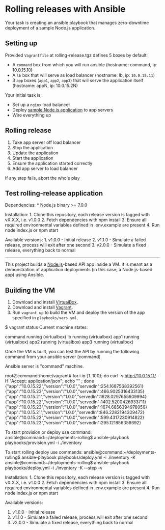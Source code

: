 # Rolling releases with Ansible

Your task is creating an ansible playbook that manages zero-downtime deployment of a sample Node.js application.

## Setting up
Provided `Vagrantfile` at rolling-release.tgz defines 5 boxes by default:
* A `command` box from which you will run ansible (hostname: command, ip: 10.0.15.10)
* A `lb` box that will serve as load balancer (hostname: lb, ip: `10.0.15.11`)
* 3 `app` boxes (`app1`, `app2`, `app3`) that will serve the application itself (hostname: appN, ip: 10.0.15.2N)

Your initial task is:
* Set up a `nginx` load balancer
* Deploy [sample Node.js application](https://bitbucket.org/ZaRDaK/devops-rolling-release) to app servers
* Wire everything up

## Rolling release
1. Take app server off load balancer
2. Stop the application
3. Update the application
4. Start the application
5. Ensure the application started correctly
6. Add app server to load balancer

If any step fails, abort the whole play

## Test rolling-release application

Dependencies: * Node.js binary >= 7.0.0

Installation: 1. Clone this repository, each release version is tagged with vX.X.X, i.e. v1.0.0 2. Fetch dependencies with npm install 3. Ensure all required environmental variables defined in .env.example are present 4. Run node index.js or npm start

Available versions: 1. v1.0.0 - Initial release 2. v1.1.0 - Simulate a failed release, process will exit after one second 3. v2.0.0 - Simulate a fixed release, everything back to normal


_______________________________



This project builds a [Node.js](https://nodejs.org/)-based API app inside a VM. It is meant as a demonstration of application deployments (in this case, a Node.js-based app) using Ansible.

## Building the VM

  1. Download and install [VirtualBox](https://www.virtualbox.org/wiki/Downloads).
  2. Download and install [Vagrant](http://www.vagrantup.com/downloads.html).
  3. Run `vagrant up` to build the VM and deploy the version of the app specified in `playbooks/vars.yml`.
  

$ vagrant status
Current machine states:

command                   running (virtualbox)
lb                        running (virtualbox)
app1                      running (virtualbox)
app2                      running (virtualbox)
app3                      running (virtualbox)


Once the VM is built, you can test the API by running the following command from your ansible server (command)

Ansible server is "command" machine.

root@command:/home/vagrant# for i in {1..100}; do curl -s  http://10.0.15.11/ -H "Accept: application/json"; echo "" ; done
{"app":"10.0.15.22","version":"1.0.0","servedIn":254.1687568392561}
{"app":"10.0.15.23","version":"1.0.0","servedIn":466.9025316433135}
{"app":"10.0.15.21","version":"1.0.0","servedIn":1928.0297655909994}
{"app":"10.0.15.22","version":"1.0.0","servedIn":1402.5200426933711}
{"app":"10.0.15.23","version":"1.0.0","servedIn":1674.6856394978056}
{"app":"10.0.15.21","version":"1.0.0","servedIn":846.2282194309472}
{"app":"10.0.15.22","version":"1.0.0","servedIn":599.4317230914822}
{"app":"10.0.15.23","version":"1.0.0","servedIn":295.121856359692}



To start provision or deploy use command:
ansible@command:~/deployments-rolling$ ansible-playbook  playbooks/provision.yml -i ./inventory

To start rolling deploy use commands:
ansible@command:~/deployments-rolling$ ansible-playbook  playbooks/deploy.yml -i ./inventory  -K 
ansible@command:~/deployments-rolling$ ansible-playbook  playbooks/deploy.yml -i ./inventory  -K  --step -v




Installation: 1. Clone this repository, each release version is tagged with vX.X.X, i.e. v1.0.0 
2. Fetch dependencies with npm install 
3. Ensure all required environmental variables defined in .env.example are present 
4. Run node index.js or npm start

Available versions: 
1. v1.0.0 - Initial release 
2. v1.1.0 - Simulate a failed release, process will exit after one second 
3. v2.0.0 - Simulate a fixed release, everything back to normal

